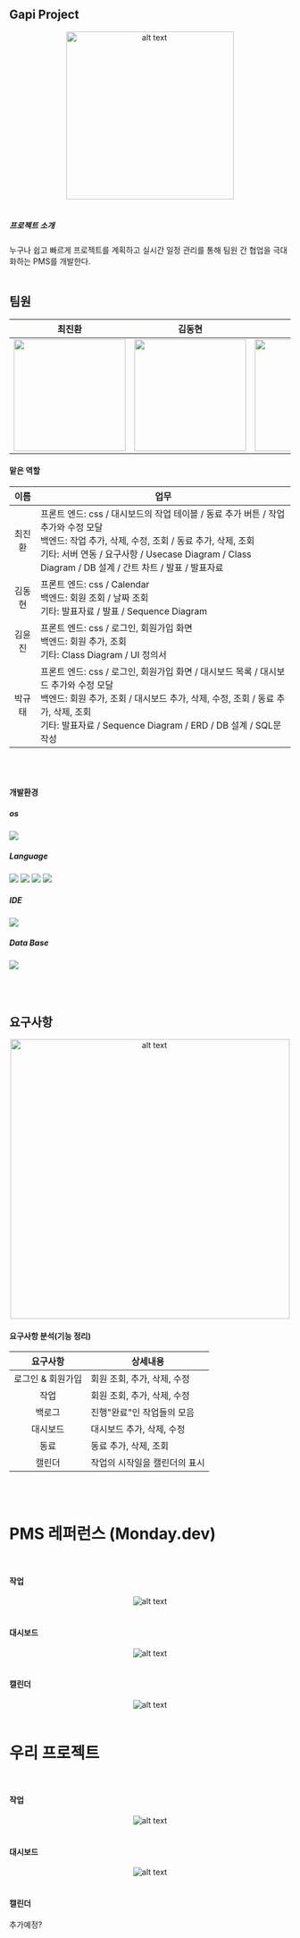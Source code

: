 ## Gapi Project
<div style="text-align: center;">
    <img src="/docs/구현 사진/메인화면.png" height="300px" alt="alt text" />
</div>
<br> 

##### 프로젝트 소개
누구나 쉽고 빠르게 프로젝트를 계획하고 실시간 일정 관리를 통해 팀원 간 협업을 극대화하는 PMS를 개발한다.
<br>
<br>

## 팀원 
|최진환|김동현|김윤진|박규태|
|:---:|:---:|:---:|:---:|
|<img src="https://avatars.githubusercontent.com/u/190100768?v=4" height="200px"/>|<img src="https://avatars.githubusercontent.com/u/193192616?v=4" height="200px"/>|<img src="https://avatars.githubusercontent.com/u/193191038?v=4" height="200px"/>|<img src="https://avatars.githubusercontent.com/u/133009070?v=4" height="200px"/>|

#### 맡은 역할
|이름|업무|
|:---:|---|
|최진환|프론트 엔드: css / 대시보드의 작업 테이블 / 동료 추가 버튼 / 작업 추가와 수정 모달 <br>백엔드: 작업 추가, 삭제, 수정, 조회 / 동료 추가, 삭제, 조회 <br>기타: 서버 연동 / 요구사항 / Usecase Diagram / Class Diagram / DB 설계 / 간트 차트 / 발표 / 발표자료 |
|김동현|프론트 엔드: css / Calendar <br>백엔드: 회원 조회 / 날짜 조회 <br>기타: 발표자료 / 발표 / Sequence Diagram |
|김윤진|프론트 엔드: css / 로그인, 회원가입 화면 <br>백엔드: 회원 추가, 조회 <br>기타: Class Diagram / UI 정의서 |
|박규태|프론트 엔드: css / 로그인, 회원가입 화면 / 대시보드 목록 / 대시보드 추가와 수정 모달 <br>백엔드: 회원 추가, 조회 / 대시보드 추가, 삭제, 수정, 조회 / 동료 추가, 삭제, 조회 <br>기타: 발표자료 / Sequence Diagram / ERD / DB 설계 / SQL문 작성 |

<br><br>
#### 개발환경
##### os
<img src="https://img.shields.io/badge/Windows-0078D6?style=for-the-badge&logo=windows&logoColor=white"/>

##### Language
<img src="https://img.shields.io/badge/Java-ED8B00?style=for-the-badge&logo=openjdk&logoColor=white"/> <img src="https://img.shields.io/badge/HTML5-E34F26?style=for-the-badge&logo=html5&logoColor=white"/> <img src="https://img.shields.io/badge/CSS-239120?&style=for-the-badge&logo=css3&logoColor=white"/>  <img src="https://img.shields.io/badge/JavaScript-F7DF1E?style=for-the-badge&logo=JavaScript&logoColor=white"/> 

##### IDE
<img src="https://img.shields.io/badge/Eclipse-2C2255?style=for-the-badge&logo=eclipse&logoColor=white"/>

##### Data Base
<img src="https://img.shields.io/badge/Oracle-F80000?style=for-the-badge&logo=Oracle&logoColor=white"/>

<br><br>
## 요구사항

<div style="text-align: center;">
    <img height="500px" src="/docs/소프트웨어 설계/요구사항.png" alt="alt text" />
</div>

#### 요구사항 분석(기능 정리)
|요구사항|상세내용|
|:---:|---|
| 로그인 & 회원가입 | 회원 조회, 추가, 삭제, 수정 |
| 작업 | 회원 조회, 추가, 삭제, 수정 |
| 백로그 | 진행"완료"인 작업들의 모음 |
| 대시보드 | 대시보드 추가, 삭제, 수정 |
| 동료 | 동료 추가, 삭제, 조회 |
| 캘린더 | 작업의 시작일을 캘린더의 표시 |


<br><br>

# PMS 레퍼런스 (Monday.dev)

<br>

#### 작업
<div style="text-align: center;">
    <img src="/PMS 레퍼런스 사진 모음/PMS 레퍼런스 항목 수정.png" alt="alt text" />
</div> 

<br>

#### 대시보드
<div style="text-align: center;">
    <img src="/PMS 레퍼런스 사진 모음/PMS 레퍼런스 대시보드 변경.png" alt="alt text" />
</div>

<br>

#### 캘린더
<div style="text-align: center;">
    <img src="/PMS 레퍼런스 사진 모음/PMS 레퍼런스 캘린더.png" alt="alt text" />
</div>

<br>

# 우리 프로젝트

<br>

#### 작업
<div style="text-align: center;">
    <img src="/PMS 레퍼런스 사진 모음/작업창.png" alt="alt text" />
</div> 

<br>

#### 대시보드
<div style="text-align: center;">
    <img src="/PMS 레퍼런스 사진 모음/대시보드.png" alt="alt text" />
</div> 

<br>

#### 캘린더

추가예정?

<br>
